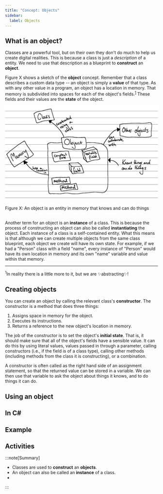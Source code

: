 ```yaml
---
title: "Concept: Objects"
sidebar:
  label: Objects
---
```


## What is an object?

Classes are a powerful tool, but on their own they don't do much to help us create digital realities.
This is because a class is just a *description* of a entity.
We need to use that description as a blueprint to **construct** an **object**.

Figure X shows a sketch of the **object** concept.
Remember that a class describes a custom data type -- an object is simply a **value** of that type.
As with any other value in a program, an object has a location in memory.
That memory is subdivided into spaces for each of the object's fields.<sup>[1](#FootnoteEntities)</sup>
These fields and their values are the **state** of the object.

![Figure X](./images/object-concept.png)
<div class="caption"><span class="caption-figure-nbr">Figure X: </span>An object is an entity in memory that knows and can do things</div><br/>
<!-- TODO: remake concept diagram properly -->

Another term for an object is an **instance** of a class.
This is because the process of constructing an object can also be called **instantiating** the object.
Each instance of a class is a self-contained entity.
What this means is that although we can create multiple objects from the same class blueprint, each object we create will have its own state.
For example, if we had a "Person" class with a field "name", every instance of "Person" would have its own location in memory and its own "name" variable and value within that memory.

<hr class="footnote">
<div id="FootnoteEntities" class="footnote"><sup>1</sup>In reality there is a little more to it, but we are ✨abstracting✨!</div>

## Creating objects

You can create an object by calling the relevant class's **constructor**.
The constructor is a method that does three things:

1. Assigns space in memory for the object.
2. Executes its instructions.
3. Returns a reference to the new object's location in memory. <!-- TODO: link to section on reference/value types, and/or pointers? -->

The job of the constructor is to set the object's **initial state**.
That is, it should make sure that all of the object's fields have a sensible value.
It can do this by using literal values, values passed in through a parameter, calling constructors (i.e., if the field is of a class type), calling other methods (including methods from the class it is constructing), or a combination.

A constructor is often called as the right hand side of an assignment statement, so that the returned value can be stored in a variable.
We can then use that variable to ask the object about things it knows, and to do things it can do.

## Using an object
<!--
* but if an object is just a big blob of data and methods, how do we actually use it?
* the code in an object doesn't run in sequence (just like procedural code with methods don't run in sequence) -- call forward to the "looking inside" section?
-->

## In C#

<!-- 
* syntax for creating a new instance of an object
* syntax for using a field, assuming it's public
* syntax for calling a method, assuming it's public
* syntax for using a property (read and write), assuming it's public and has both parts
 -->

## Example
<!-- 
* class from classes concept, creating and using it
 -->

## Activities

:::note[Summary]

* Classes are used to **construct** an **objects**.
* An object can also be called an **instance** of a class.
* 

:::
